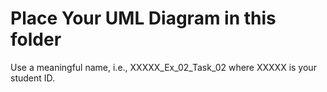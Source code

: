 # Place Your UML Diagram in this folder

Use a meaningful name, i.e., XXXXX_Ex_02_Task_02 where XXXXX is your student ID. 

